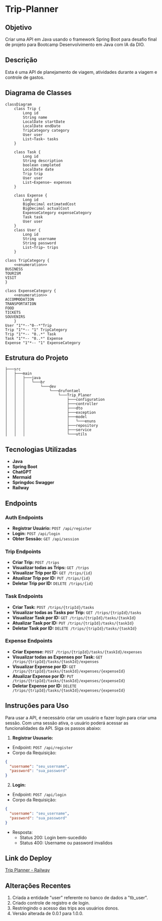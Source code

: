 

# Trip-Planner

## Objetivo

Criar uma API em Java usando o framework Spring Boot para desafio final de projeto para Bootcamp Desenvolvimento em Java com IA da DIO.

## Descrição

Esta é uma API de planejamento de viagem, atividades durante a viagem e controle de gastos.

## Diagrama de Classes
```mermaid
classDiagram
    class Trip {
        Long id
        String name
        LocalDate startDate
        LocalDate endDate
        TripCategory category
        User user
        List~Task~ tasks
    }

    class Task {
        Long id
        String description
        boolean completed
        LocalDate date
        Trip trip
        User user
        List~Expense~ expenses
    }

    class Expense {
        Long id
        BigDecimal estimatedCost
        BigDecimal actualCost
        ExpenseCategory expenseCategory
        Task task
        User user
    }
    class User {
        Long id
        String username
        String password
        List~Trip~ trips
    }

class TripCategory {
    <<enumeration>>
BUSINESS
TOURISM
VISIT
}

class ExpenseCategory {
    <<enumeration>>
ACCOMMODATION
TRANSPORTATION
FOOD
TICKETS
SOUVENIRS
    }
User "1"*--"0--*"Trip 
Trip "1"*-- "1" TripCategory
Trip "1"*-- "0..*" Task
Task "1"*-- "0..*" Expense
Expense "1"*-- "1" ExpenseCategory
```
## Estrutura do Projeto
```
├───src
│   ├───main
│   │   ├───java
│   │   │   └───br
│   │   │       └───dev
│   │   │           └───drufontael
│   │   │               └───Trip_Planer
│   │   │                   ├───configuration
│   │   │                   ├───controller
│   │   │                   ├───dto
│   │   │                   ├───exception
│   │   │                   ├───model
│   │   │                   │   └───enuns
│   │   │                   ├───repository
│   │   │                   ├───service
│   │   │                   └───utils
```


## Tecnologias Utilizadas
- **Java**
- **Spring Boot**
- **ChatGPT**
- **Mermaid**
- **Springdoc Swagger**
- **Railway**

## Endpoints

### Auth Endpoints
- **Registrar Usuário:** `POST /api/register`
- **Login:** `POST /api/login`
- **Obter Sessão:** `GET /api/session`

### Trip Endpoints
- **Criar Trip:** `POST /trips`
- **Visualizar todas as Trips:** `GET /trips`
- **Visualizar Trip por ID:** `GET /trips/{id}`
- **Atualizar Trip por ID:** `PUT /trips/{id}`
- **Deletar Trip por ID:** `DELETE /trips/{id}`

### Task Endpoints
- **Criar Task:** `POST /trips/{tripId}/tasks`
- **Visualizar todas as Tasks por Trip:** `GET /trips/{tripId}/tasks`
- **Visualizar Task por ID:** `GET /trips/{tripId}/tasks/{taskId}`
- **Atualizar Task por ID:** `PUT /trips/{tripId}/tasks/{taskId}`
- **Deletar Task por ID:** `DELETE /trips/{tripId}/tasks/{taskId}`

### Expense Endpoints
- **Criar Expense:** `POST /trips/{tripId}/tasks/{taskId}/expenses`
- **Visualizar todas as Expenses por Task:** `GET /trips/{tripId}/tasks/{taskId}/expenses`
- **Visualizar Expense por ID:** `GET /trips/{tripId}/tasks/{taskId}/expenses/{expenseId}`
- **Atualizar Expense por ID:** `PUT /trips/{tripId}/tasks/{taskId}/expenses/{expenseId}`
- **Deletar Expense por ID:** `DELETE /trips/{tripId}/tasks/{taskId}/expenses/{expenseId}`

## Instruções para Uso

Para usar a API, é necessário criar um usuário e fazer login para criar uma sessão. Com uma sessão ativa, o usuário poderá acessar as funcionalidades da API. Siga os passos abaixo:
1. **Registrar Ususario:**
- Endpoint: `POST /api/register`
- Corpo da Requisição:
```json
{
  "username": "seu_username",
  "password": "sua_password"
}
```
2. **Login:**
- Endpoint: `POST /api/login`
- Corpo da Requisição:
```json
{
  "username": "seu_username",
  "password": "sua_password"
}
```
- Resposta:
    - Status 200: Login bem-sucedido
    - Status 400: Username ou password invalidos

    


## Link do Deploy
[Trip Planner - Railway](https://trip-planner-production-b484.up.railway.app/swagger-ui.html)

## Alterações Recentes
1. Criada a entidade "user" referente no banco de dados a "tb_user".
2. Criado controle de registro e de login.
3. Restringindo o acesso das trips aos usuários donos.
4. Versão alterada de 0.0.1 para 1.0.0.
